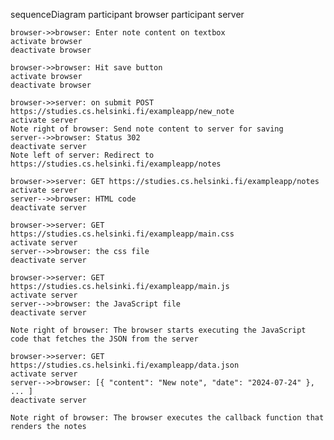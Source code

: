 sequenceDiagram
    participant browser
    participant server

    browser->>browser: Enter note content on textbox
    activate browser
    deactivate browser

    browser->>browser: Hit save button
    activate browser
    deactivate browser

    browser->>server: on submit POST https://studies.cs.helsinki.fi/exampleapp/new_note
    activate server
    Note right of browser: Send note content to server for saving
    server-->>browser: Status 302
    deactivate server
    Note left of server: Redirect to https://studies.cs.helsinki.fi/exampleapp/notes
    
    browser->>server: GET https://studies.cs.helsinki.fi/exampleapp/notes
    activate server
    server-->>browser: HTML code
    deactivate server

    browser->>server: GET https://studies.cs.helsinki.fi/exampleapp/main.css
    activate server
    server-->>browser: the css file
    deactivate server

    browser->>server: GET https://studies.cs.helsinki.fi/exampleapp/main.js
    activate server
    server-->>browser: the JavaScript file
    deactivate server

    Note right of browser: The browser starts executing the JavaScript code that fetches the JSON from the server

    browser->>server: GET https://studies.cs.helsinki.fi/exampleapp/data.json
    activate server
    server-->>browser: [{ "content": "New note", "date": "2024-07-24" }, ... ]
    deactivate server

    Note right of browser: The browser executes the callback function that renders the notes
